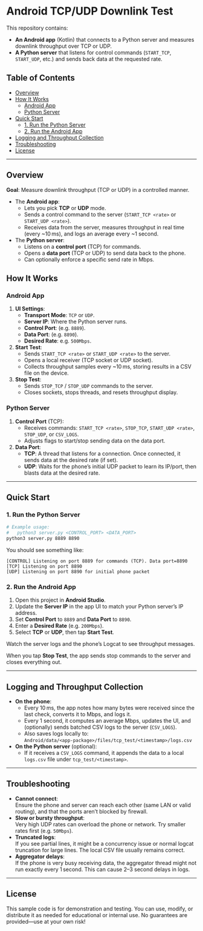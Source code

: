 # Android TCP/UDP Downlink Test

This repository contains:

- **An Android app** (Kotlin) that connects to a Python server and measures downlink throughput over TCP or UDP.
- **A Python server** that listens for control commands (`START_TCP`, `START_UDP`, etc.) and sends back data at the requested rate.

## Table of Contents

- [Overview](#overview)
- [How It Works](#how-it-works)
  - [Android App](#android-app)
  - [Python Server](#python-server)
- [Quick Start](#quick-start)
  - [1. Run the Python Server](#1-run-the-python-server)
  - [2. Run the Android App](#2-run-the-android-app)
- [Logging and Throughput Collection](#logging-and-throughput-collection)
- [Troubleshooting](#troubleshooting)
- [License](#license)

---

## Overview

**Goal**: Measure downlink throughput (TCP or UDP) in a controlled manner.

- The **Android app**:
  - Lets you pick **TCP** or **UDP** mode.
  - Sends a control command to the server (`START_TCP <rate>` or `START_UDP <rate>`).
  - Receives data from the server, measures throughput in real time (every ~10 ms), and logs an average every ~1 second.
- The **Python server**:
  - Listens on a **control port** (TCP) for commands.
  - Opens a **data port** (TCP or UDP) to send data back to the phone.
  - Can optionally enforce a specific send rate in Mbps.

## How It Works

### Android App

1. **UI Settings**:
   - **Transport Mode**: `TCP` or `UDP`.
   - **Server IP**: Where the Python server runs.
   - **Control Port**: (e.g. `8889`).
   - **Data Port**: (e.g. `8890`).
   - **Desired Rate**: e.g. `500Mbps`.
2. **Start Test**:
   - Sends `START_TCP <rate>` or `START_UDP <rate>` to the server.
   - Opens a local receiver (TCP socket or UDP socket).
   - Collects throughput samples every ~10 ms, storing results in a CSV file on the device.
3. **Stop Test**:
   - Sends `STOP_TCP` / `STOP_UDP` commands to the server.
   - Closes sockets, stops threads, and resets throughput display.

### Python Server

1. **Control Port** (TCP):
   - Receives commands: `START_TCP <rate>`, `STOP_TCP`, `START_UDP <rate>`, `STOP_UDP`, or `CSV_LOGS`.
   - Adjusts flags to start/stop sending data on the data port.
2. **Data Port**:
   - **TCP**: A thread that listens for a connection. Once connected, it sends data at the desired rate (if set).
   - **UDP**: Waits for the phone’s initial UDP packet to learn its IP/port, then blasts data at the desired rate.

---

## Quick Start

### 1. Run the Python Server

```bash
# Example usage:
#   python3 server.py <CONTROL_PORT> <DATA_PORT>
python3 server.py 8889 8890
```

You should see something like:

```
[CONTROL] Listening on port 8889 for commands (TCP). Data port=8890
[TCP] Listening on port 8890
[UDP] Listening on port 8890 for initial phone packet
```

### 2. Run the Android App

1. Open this project in **Android Studio**.
2. Update the **Server IP** in the app UI to match your Python server’s IP address.
3. Set **Control Port** to `8889` and **Data Port** to `8890`.
4. Enter a **Desired Rate** (e.g. `200Mbps`).
5. Select **TCP** or **UDP**, then tap **Start Test**.

Watch the server logs and the phone’s Logcat to see throughput messages.  

When you tap **Stop Test**, the app sends stop commands to the server and closes everything out.

---

## Logging and Throughput Collection

- **On the phone**:
  - Every 10 ms, the app notes how many bytes were received since the last check, converts it to Mbps, and logs it.
  - Every 1 second, it computes an average Mbps, updates the UI, and (optionally) sends batched CSV logs to the server (`CSV_LOGS`).
  - Also saves logs locally to:  
    `Android/data/<app-package>/files/tcp_test/<timestamp>/logs.csv`
- **On the Python server** (optional):
  - If it receives a `CSV_LOGS` command, it appends the data to a local `logs.csv` file under `tcp_test/<timestamp>`.

---

## Troubleshooting

- **Cannot connect**:  
  Ensure the phone and server can reach each other (same LAN or valid routing), and that the ports aren’t blocked by firewall.
- **Slow or bursty throughput**:  
  Very high UDP rates can overload the phone or network. Try smaller rates first (e.g. `50Mbps`).
- **Truncated logs**:  
  If you see partial lines, it might be a concurrency issue or normal logcat truncation for large lines. The local CSV file usually remains correct.
- **Aggregator delays**:  
  If the phone is very busy receiving data, the aggregator thread might not run exactly every 1 second. This can cause 2–3 second delays in logs.

---

## License

This sample code is for demonstration and testing. You can use, modify, or distribute it as needed for educational or internal use.
No guarantees are provided—use at your own risk!

